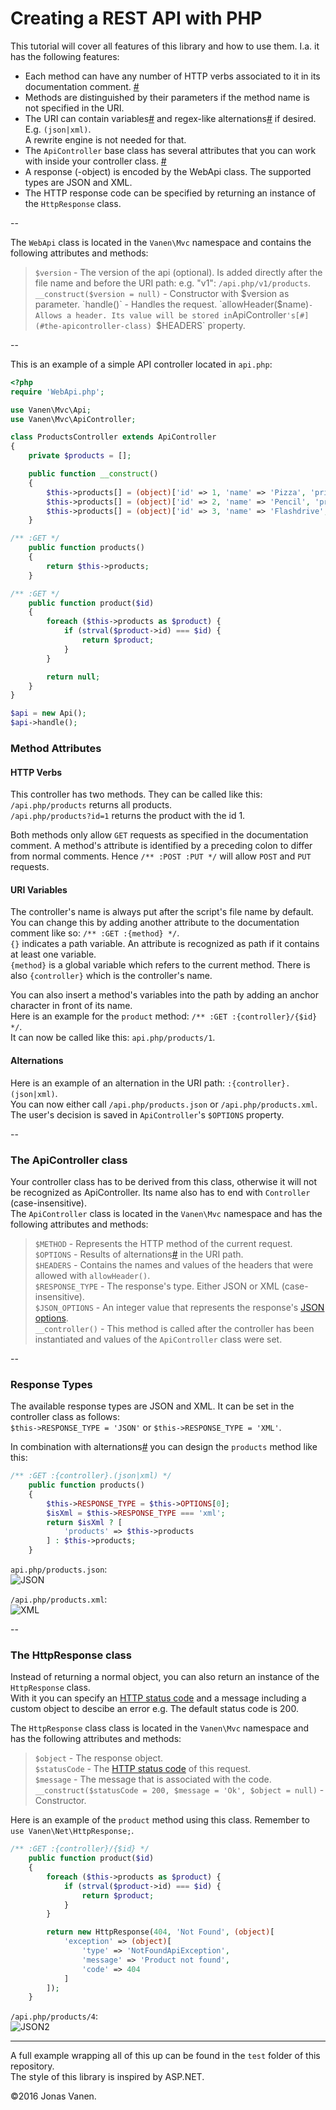 # Creating a REST API with PHP

This tutorial will cover all features of this library and how to use them. I.a. it has the following features:  
- Each method can have any number of HTTP verbs associated to it in its documentation comment. [#](#http-verbs)
- Methods are distinguished by their parameters if the method name is not specified in the URI.  
- The URI can contain variables[#](#uri-variables) and regex-like alternations[#](#alternations) if desired. E.g. `(json|xml)`.  
A rewrite engine is not needed for that.  
- The `ApiController` base class has several attributes that you can work with inside your controller class. [#](#the-apicontroller-class)
- A response (-object) is encoded by the WebApi class. The supported types are JSON and XML.  
- The HTTP response code can be specified by returning an instance of the `HttpResponse` class.  

--

The `WebApi` class is located in the `Vanen\Mvc` namespace and contains the following attributes and methods:  
>`$version` - The version of the api (optional). Is added directly after the file name and before the URI path: e.g. "v1": `/api.php/v1/products`.
`__construct($version = null)` - Constructor with $version as parameter.  
`handle()` - Handles the request.  
`allowHeader($name)` - Allows a header. Its value will be stored in `ApiController`'s[#](#the-apicontroller-class) `$HEADERS` property.  


--

This is an example of a simple API controller located in `api.php`:  

```php
<?php
require 'WebApi.php';

use Vanen\Mvc\Api;
use Vanen\Mvc\ApiController;

class ProductsController extends ApiController
{
    private $products = [];

    public function __construct()
    {
        $this->products[] = (object)['id' => 1, 'name' => 'Pizza', 'price' => 3.85];
        $this->products[] = (object)['id' => 2, 'name' => 'Pencil', 'price' => 0.49];
        $this->products[] = (object)['id' => 3, 'name' => 'Flashdrive', 'price' => 14.99];
    }

/** :GET */
    public function products()
    {
        return $this->products;
    }

/** :GET */
    public function product($id)
    {
        foreach ($this->products as $product) {
            if (strval($product->id) === $id) {
                return $product;
            }
        }

        return null;
    }
}

$api = new Api();
$api->handle();
```

### Method Attributes

#### HTTP Verbs

This controller has two methods. They can be called like this:  
`/api.php/products` returns all products.  
`/api.php/products?id=1` returns the product with the id 1.  

Both methods only allow `GET` requests as specified in the documentation comment. A method's attribute is identified by a preceding colon to differ from normal comments. Hence `/** :POST :PUT */` will allow `POST` and `PUT` requests.  

#### URI Variables

The controller's name is always put after the script's file name by default.  
You can change this by adding another attribute to the documentation comment like so: `/** :GET :{method} */`.  
`{}` indicates a path variable. An attribute is recognized as path if it contains at least one variable.  
`{method}` is a global variable which refers to the current method. There is also `{controller}` which is the controller's name.  

You can also insert a method's variables into the path by adding an anchor character in front of its name.  
Here is an example for the `product` method: `/** :GET :{controller}/{$id} */`.  
It can now be called like this: `api.php/products/1`.  

#### Alternations

Here is an example of an alternation in the URI path: `:{controller}.(json|xml)`.  
You can now either call `/api.php/products.json` or `/api.php/products.xml`.
The user's decision is saved in `ApiController`'s `$OPTIONS` property.  

--

### The ApiController class

Your controller class has to be derived from this class, otherwise it will not be recognized as ApiController. Its name also has to end with `Controller` (case-insensitive).  
The `ApiController` class is located in the `Vanen\Mvc` namespace and has the following attributes and methods:  

>`$METHOD` - Represents the HTTP method of the current request.  
`$OPTIONS` - Results of alternations[#](#alternations) in the URI path.  
`$HEADERS` - Contains the names and values of the headers that were allowed with `allowHeader()`.  
`$RESPONSE_TYPE` - The response's type. Either JSON or XML (case-insensitive).  
`$JSON_OPTIONS` - An integer value that represents the response's [JSON options](http://php.net/manual/en/json.constants.php).  
`__controller()` - This method is called after the controller has been instantiated and values of the `ApiController` class were set.  

--

### Response Types

The available response types are JSON and XML. It can be set in the controller class as follows:  
`$this->RESPONSE_TYPE = 'JSON'` or `$this->RESPONSE_TYPE = 'XML'`.

In combination with alternations[#](#alternations) you can design the `products` method like this:  
```php
/** :GET :{controller}.(json|xml) */
    public function products()
    {
        $this->RESPONSE_TYPE = $this->OPTIONS[0];
        $isXml = $this->RESPONSE_TYPE === 'xml';
        return $isXml ? [
            'products' => $this->products
        ] : $this->products;
    }
```

`api.php/products.json`:  
![JSON](http://image.prntscr.com/image/05e78d47e87f42cc8ef7e71d8a92b414.png)  

`/api.php/products.xml`:  
![XML](http://image.prntscr.com/image/996e26447c5f4243b766d2546216b1fc.png)  

--

### The HttpResponse class

Instead of returning a normal object, you can also return an instance of the `HttpResponse` class.  
With it you can specify an [HTTP status code](https://en.wikipedia.org/wiki/List_of_HTTP_status_codes) and a message including a custom object to descibe an error e.g. The default status code is 200.  

The `HttpResponse` class class is located in the `Vanen\Mvc` namespace and has the following attributes and methods:  

>`$object` - The response object.  
`$statusCode` - The [HTTP status code](https://en.wikipedia.org/wiki/List_of_HTTP_status_codes) of this request.  
`$message` - The message that is associated with the code.  
`__construct($statusCode = 200, $message = 'Ok', $object = null)` - Constructor.  

Here is an example of the `product` method using this class. Remember to `use Vanen\Net\HttpResponse;`.  
```php
/** :GET :{controller}/{$id} */
    public function product($id)
    {
        foreach ($this->products as $product) {
            if (strval($product->id) === $id) {
                return $product;
            }
        }

        return new HttpResponse(404, 'Not Found', (object)[
            'exception' => (object)[
                'type' => 'NotFoundApiException',
                'message' => 'Product not found',
                'code' => 404
            ]
        ]);
    }
```

`/api.php/products/4`:  
![JSON2](http://image.prntscr.com/image/ce3b2754d93d4f8abda5ea993ec1a72d.png)  

---

A full example wrapping all of this up can be found in the `test` folder of this repository.  
The style of this library is inspired by ASP.NET.  

©2016 Jonas Vanen.  

